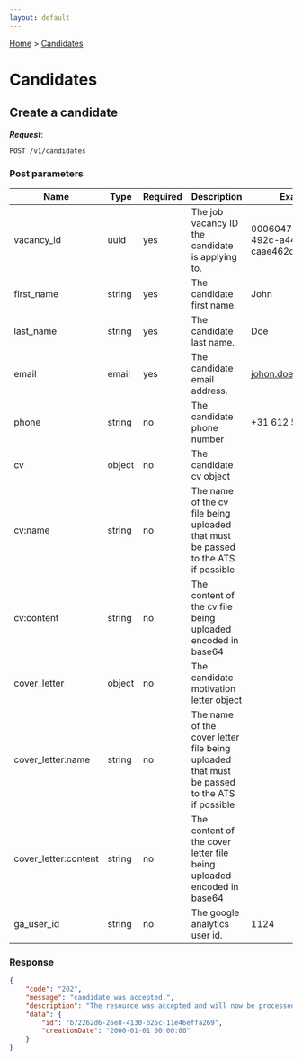 ```yaml
---
layout: default
---
```


[Home](index) > [Candidates](candidates)

# Candidates

## Create a candidate

***Request***:

```
POST /v1/candidates
```

### Post parameters

| Name | Type | Required | Description | Example |
|---|---|---|---|---|
| vacancy_id | uuid | yes | The job vacancy ID the candidate is applying to. | 0006047b-17e0-492c-a448-caae462dbf8d |
| first_name | string | yes | The candidate first name. | John |
| last_name | string | yes | The candidate last name. | Doe |
| email | email | yes | The candidate email address. | johon.doe@acme.com |
| phone | string | no | The candidate phone number | +31 612 548 745 |
| cv | object | no | The candidate cv object | |
| cv:name | string | no | The name of the cv file being uploaded that must be passed to the ATS if possible | |
| cv:content | string | no | The content of the cv file being uploaded encoded in base64 | |
| cover_letter | object | no | The candidate motivation letter object | |
| cover_letter:name | string | no | The name of the cover letter file being uploaded that must be passed to the ATS if possible | |
| cover_letter:content | string | no | The content of the cover letter file being uploaded encoded in base64 | |
| ga_user_id | string | no | The google analytics user id. | 1124 |

### Response

```json
{
    "code": "202",
    "message": "candidate was accepted.",
    "description": "The resource was accepted and will now be processed.",
    "data": {
        "id": "b72262d6-26e8-4130-b25c-11e46effa269",
        "creationDate": "2000-01-01 00:00:00"
    }
}
```
